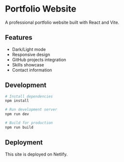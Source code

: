 # Portfolio Website

A professional portfolio website built with React and Vite.

## Features

- Dark/Light mode
- Responsive design
- GitHub projects integration
- Skills showcase
- Contact information

## Development

```bash
# Install dependencies
npm install

# Run development server
npm run dev

# Build for production
npm run build
```

## Deployment

This site is deployed on Netlify.
